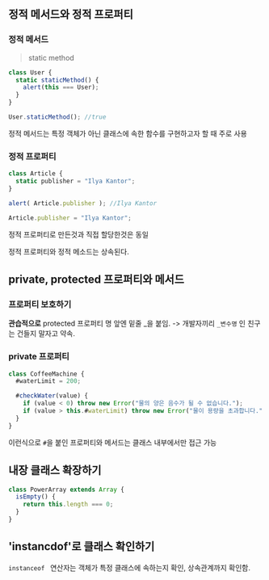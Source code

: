 ## 정적 메서드와 정적 프로퍼티

### 정적 메서드
> static method

```javascript
class User {
  static staticMethod() {
    alert(this === User);
  }
}

User.staticMethod(); //true

```

정적 메서드는 특정 객체가 아닌 클래스에 속한 함수를 구현하고자 할 때 주로 사용

### 정적 프로퍼티

```js
class Article {
  static publisher = "Ilya Kantor";
}

alert( Article.publisher ); //Ilya Kantor
```

```js
Article.publisher = "Ilya Kantor";
```

정적 프로퍼티로 만든것과 직접 할당한것은 동일

정적 프로퍼티와 정적 메소드는 상속된다.

## private, protected 프로퍼티와 메서드

### 프로퍼티 보호하기

**관습적으로** protected 프로퍼티 명 앞엔 밑줄 _을 붙임.
 -> 개발자끼리 `_변수명` 인 친구는 건들지 말자고 약속.


### private 프로퍼티

```js
class CoffeeMachine {
  #waterLimit = 200;

  #checkWater(value) {
    if (value < 0) throw new Error("물의 양은 음수가 될 수 없습니다.");
    if (value > this.#waterLimit) throw new Error("물이 용량을 초과합니다.");
  }
}
```
이런식으로 `#`을 붙인 프로퍼티와 메서드는 클래스 내부에서만 접근 가능

## 내장 클래스 확장하기

```js
class PowerArray extends Array {
  isEmpty() {
    return this.length === 0;
  }
}
```

## 'instancdof'로 클래스 확인하기
 `instanceof ` 연산자는 객체가 특정 클래스에 속하는지 확인, 상속관계까지 확인함.

 